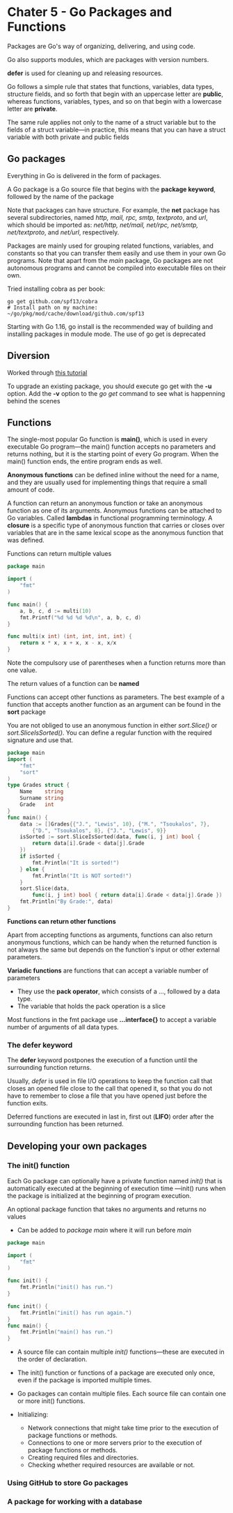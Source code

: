 # Chater 5 - Go Packages and Functions

Packages are Go's way of organizing, delivering, and using code.

Go also supports modules, which are packages with version numbers.

__defer__  is used for cleaning up and releasing resources.

Go follows a simple rule that states that functions, variables, data types, structure fields, and so forth that begin with an uppercase letter are __public__,
 whereas functions, variables, types, and so on that begin with a lowercase letter are __private__. 

The same rule applies not only to the name of a struct variable but to the fields of a struct variable—in practice, this means that you 
 can have a struct variable with both private and public fields

## Go packages

Everything in Go is delivered in the form of packages.

A Go package is a Go source file that begins with the __package keyword__, followed by the name of the package

Note that packages can have structure. For example, the __net__ package has several subdirectories,
 named _http, mail, rpc, smtp, textproto_, and _url_, which should be imported as:
 _net/http, net/mail, net/rpc, net/smtp, net/textproto_, and _net/url_, respectively.

Packages are mainly used for grouping related functions, variables, and constants so that you can transfer them easily and use them in your own Go programs. 
Note that apart from the _main_ package, Go packages are not autonomous programs and cannot be compiled into executable files on their own.

Tried installing cobra as per book:

```{console}
go get github.com/spf13/cobra
# Install path on my machine:
~/go/pkg/mod/cache/download/github.com/spf13
```

Starting with Go 1.16, go install is the recommended way of building and installing packages in module mode. The use of go get is deprecated

## Diversion

Worked through [this tutorial](https://towardsdatascience.com/how-to-create-a-cli-in-golang-with-cobra-d729641c7177)

To upgrade an existing package, you should execute go get with the __-u__ option. 
Add the __-v__ option to the _go get_ command to see what is happenning behind the scenes

## Functions

The single-most popular Go function is __main()__, which is used in every executable Go program—the main() function accepts no parameters and returns nothing,
 but it is the starting point of every Go program. 
When the main() function ends, the entire program ends as well.

__Anonymous functions__ can be defined inline without the need for a name, and they are usually used for implementing things that require a small amount of code. 

A function can return an anonymous function or take an anonymous function as one of its arguments. 
Anonymous functions can be attached to Go variables.
Called __lambdas__ in functional programming terminology.
A __closure__ is a specific type of anonymous function that carries or closes over variables that are in the same lexical scope as the anonymous function that was defined.


Functions can return multiple values

```go
package main

import (
	"fmt"
)

func main() {
	a, b, c, d := multi(10)
	fmt.Printf("%d %d %d %d\n", a, b, c, d)
}

func multi(x int) (int, int, int, int) {
	return x * x, x + x, x - x, x/x
}
```

Note the compulsory use of parentheses when a function returns more than one value.

The return values of a function can be __named__

Functions can accept other functions as parameters. 
The best example of a function that accepts another function as an argument can be found in the __sort__ package

You are not obliged to use an anonymous function in either _sort.Slice()_ or _sort.SliceIsSorted()_. 
You can define a regular function with the required signature and use that.

```go
package main
import (
    "fmt"
    "sort"
)
type Grades struct {
    Name    string
    Surname string
    Grade   int
}
func main() {
    data := []Grades{{"J.", "Lewis", 10}, {"M.", "Tsoukalos", 7},
        {"D.", "Tsoukalos", 8}, {"J.", "Lewis", 9}}
    isSorted := sort.SliceIsSorted(data, func(i, j int) bool {
        return data[i].Grade < data[j].Grade
    })
    if isSorted {
        fmt.Println("It is sorted!")
    } else {
        fmt.Println("It is NOT sorted!")
    }
    sort.Slice(data,
        func(i, j int) bool { return data[i].Grade < data[j].Grade })
    fmt.Println("By Grade:", data)
}
```

__Functions can return other functions__

Apart from accepting functions as arguments, functions can also return anonymous functions, which can be handy when the returned function is not always
 the same but depends on the function's input or other external parameters. 

__Variadic functions__ are functions that can accept a variable number of parameters
- They use the __pack operator__, which consists of a ..., followed by a data type.
- The variable that holds the pack operation is a slice

Most functions in the fmt package use __...interface{}__ to accept a variable number of arguments of all data types.

### The defer keyword

The __defer__ keyword postpones the execution of a function until the surrounding function returns.

Usually, _defer_ is used in file I/O operations to keep the function call that closes an opened file close to the call that opened it,
 so that you do not have to remember to close a file that you have opened just before the function exits.

Deferred functions are executed in last in, first out (__LIFO__) order after the surrounding function has been returned.

## Developing your own packages

### The init() function

Each Go package can optionally have a private function named _init()_ that is automatically executed at the beginning of execution time
—init() runs when the package is initialized at the beginning of program execution.

An optional package function that takes no arguments and returns no values
- Can be added to _package main_ where it will run before _main_

```go
package main

import (
	"fmt"
)

func init() {
	fmt.Println("init() has run.")
}

func init() {
	fmt.Println("init() has run again.")
}
func main() {
	fmt.Println("main() has run.")
}
```

- A source file can contain multiple _init()_ functions—these are executed in the order of declaration.
- The init() function or functions of a package are executed only once, even if the package is imported multiple times.
- Go packages can contain multiple files. Each source file can contain one or more init() functions.

- Initializing:
	- Network connections that might take time prior to the execution of package functions or methods.
	- Connections to one or more servers prior to the execution of package functions or methods.
	- Creating required files and directories.
	- Checking whether required resources are available or not.

### Using GitHub to store Go packages

### A package for working with a database

